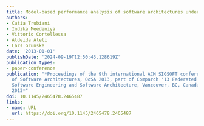 ```yaml
---
title: Model-based performance analysis of software architectures under uncertainty
authors:
- Catia Trubiani
- Indika Meedeniya
- Vittorio Cortellessa
- Aldeida Aleti
- Lars Grunske
date: '2013-01-01'
publishDate: '2024-09-19T12:50:43.128619Z'
publication_types:
- paper-conference
publication: "*Proceedings of the 9th international ACM SIGSOFT conference on Quality
  of Software Architectures, QoSA 2013, part of Comparch '13 Federated Events on Component-Based
  Software Engineering and Software Architecture, Vancouver, BC, Canada, June 17-21,
  2013*"
doi: 10.1145/2465478.2465487
links:
- name: URL
  url: https://doi.org/10.1145/2465478.2465487
---
```

